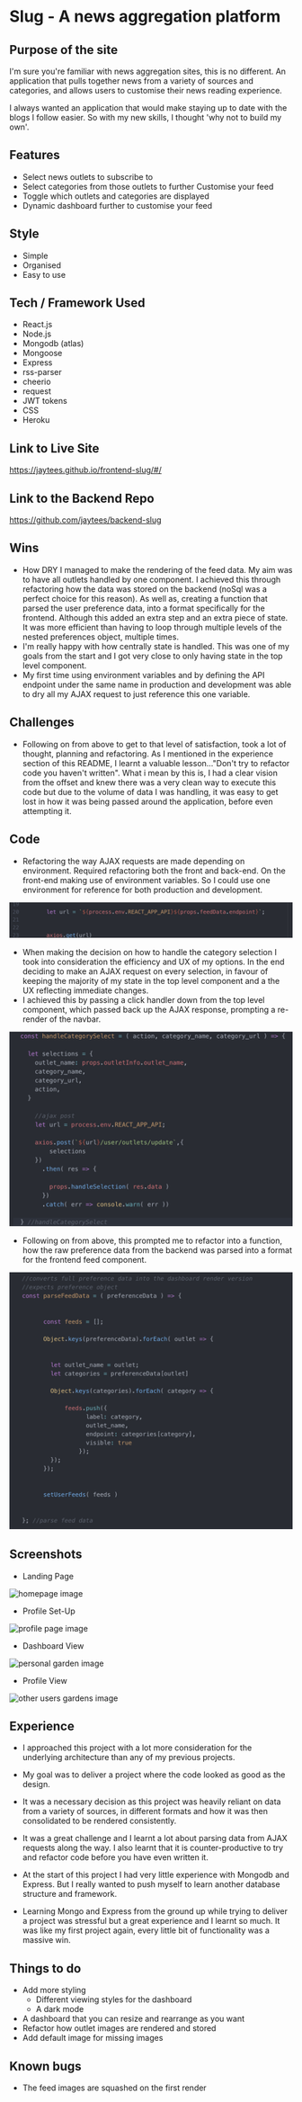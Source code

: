 # Slug - A news aggregation platform

## Purpose of the site

I'm sure you're familiar with news aggregation sites, this is no different. An application that pulls together news from a variety of sources and categories, and allows users to customise their news reading experience.

I always wanted an application that would make staying up to date with the blogs I follow easier. So with my new skills, I thought 'why not to build my own'.

## Features

* Select news outlets to subscribe to
* Select categories from those outlets to further Customise your feed
* Toggle which outlets and categories are displayed
* Dynamic dashboard further to customise your feed

## Style

* Simple
* Organised
* Easy to use


## Tech / Framework Used

* React.js
* Node.js
* Mongodb (atlas)
* Mongoose
* Express
* rss-parser
* cheerio
* request
* JWT tokens
* CSS
* Heroku


## Link to Live Site

https://jaytees.github.io/frontend-slug/#/

## Link to the Backend Repo

https://github.com/jaytees/backend-slug


## Wins

* How DRY I managed to make the rendering of the feed data. My aim was to have all outlets handled by one component. I achieved this through refactoring how the data was stored on the backend (noSql was a perfect choice for this reason). As well as, creating a function that parsed the user preference data, into a format specifically for the frontend. Although this added an extra step and an extra piece of state. It was more efficient than having to loop through multiple levels of the nested preferences object, multiple times.
* I'm really happy with how centrally state is handled. This was one of my goals from the start and I got very close to only having state in the top level component.
* My first time using environment variables and by defining the API endpoint under the same name in production and development was able to dry all my AJAX request to just reference this one variable.


## Challenges

* Following on from above to get to that level of satisfaction, took a lot of thought, planning and refactoring. As I mentioned in the experience section of this README, I learnt a valuable lesson..."Don't try to refactor code you haven't written". What i mean by this is, I had a clear vision from the offset and knew there was a very clean way to execute this code but due to the volume of data I was handling, it was easy to get lost in how it was being passed around the application, before even attempting it.

## Code

* Refactoring the way AJAX requests are made depending on environment. Required refactoring both the front and back-end. On the front-end making use of environment variables. So I could use one environment for reference for both production and development.

![handle change image](./public/readme/endpoint.png)

* When making the decision on how to handle the category selection I took into consideration the efficiency and UX of my options. In the end deciding to make an AJAX request on every selection, in favour of keeping the majority of my state in the top level component and a the UX reflecting immediate changes.
* I achieved this by passing a click handler down from the top level component, which passed back up the AJAX response, prompting a re-render of the navbar.

![handle change image](./public/readme/category-selection.png)

* Following on from above, this prompted me to refactor into a function, how the raw preference data from the backend was parsed into a format for the frontend feed component.

![handle change image](./public/readme/parse-feed-data.png)


## Screenshots

* Landing Page

![homepage image](./public/readme-images/landing-view.png)

* Profile Set-Up

![profile page image](./public/readme-images/setup-view.png)

* Dashboard View

![personal garden image](./public/readme-images/dashboard-view.png)

* Profile View

![other users gardens image](./public/readme-images/profile-view.png)


## Experience

* I approached this project with a lot more consideration for the underlying architecture than any of my previous projects.
* My goal was to deliver a project where the code looked as good as the design.
* It was a necessary decision as this project was heavily reliant on data from a variety of sources, in different formats and how it was then consolidated to be rendered consistently.
* It was a great challenge and I learnt a lot about parsing data from AJAX requests along the way. I also learnt that it is counter-productive to try and refactor code before you have even written it.

* At the start of this project I had very little experience with Mongodb and Express. But I really wanted to push myself to learn another database structure and framework.
* Learning Mongo and Express from the ground up while trying to deliver a project was stressful but a great experience and I learnt so much. It was like my first project again, every little bit of functionality was a massive win.


## Things to do

* Add more styling
  * Different viewing styles for the dashboard
  * A dark mode
* A dashboard that you can resize and rearrange as you want
* Refactor how outlet images are rendered and stored
* Add default image for missing images

## Known bugs

* The feed images are squashed on the first render
